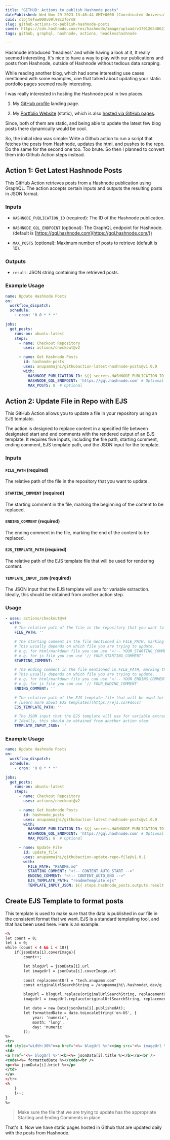 ```yaml
---
title: "GITHUB: Actions to publish Hashnode posts"
datePublished: Wed Nov 29 2023 13:40:44 GMT+0000 (Coordinated Universal Time)
cuid: clpjtefww000v09l98czf6rs8
slug: github-actions-to-publish-hashnode-posts
cover: https://cdn.hashnode.com/res/hashnode/image/upload/v1701265406214/835faf19-729c-4eab-adf9-ac2cbb8eb341.png
tags: github, graphql, hashnode, actions, headlesshashnode

---
```


Hashnode introduced 'headless' and while having a look at it, It really seemed interesting. It's nice to have a way to play with our publications and posts from Hashnode, outside of Hashnode without tedious data scraping.

While reading another blog, which had some interesting use cases mentioned with some examples, one that talked about updating your static portfolio pages seemed really interesting.

I was really interested in hosting the Hashnode post in two places.

1. My [GitHub profile](https://github.com/anupammajhi) landing page.
    
2. My [Portfolio Website](https://anupamm.com/) (static), which is also [hosted via GitHub pages](https://github.com/anupammajhi/anupammajhi.github.io).
    

Since, both of them are static, and being able to update the latest few blog posts there dynamically would be cool.

So, the initial idea was simple: Write a Github action to run a script that fetches the posts from Hashnode, updates the html, and pushes to the repo. Do the same for the second one too. Too brute. So then I planned to convert them into Github Action steps instead.

## Action 1: Get Latest Hashnode Posts

This GitHub Action retrieves posts from a Hashnode publication using GraphQL. The action accepts certain inputs and outputs the resulting posts in JSON format.

### Inputs

* `HASHNODE_PUBLICATION_ID` (required): The ID of the Hashnode publication.
    
* `HASHNODE_GQL_ENDPOINT` (optional): The GraphQL endpoint for Hashnode. (default is [https://gql.hashnode.com](https://gql.hashnode.com/))
    
* `MAX_POSTS` (optional): Maximum number of posts to retrieve (default is 10).
    

### Outputs

* `result`: JSON string containing the retrieved posts.
    

### Example Usage

```yaml
name: Update Hashnode Posts
on:
  workflow_dispatch:
  schedule:
    - cron: '0 0 * * *'

jobs:
  get_posts:
    runs-on: ubuntu-latest
    steps:
      - name: Checkout Repository
        uses: actions/checkout@v2

      - name: Get Hashnode Posts
        id: hashnode-posts
        uses: anupammajhi/githubaction-latest-hashnode-posts@v1.0.0
        with:
          HASHNODE_PUBLICATION_ID: ${{ secrets.HASHNODE_PUBLICATION_ID }}
          HASHNODE_GQL_ENDPOINT: 'https://gql.hashnode.com' # Optional
          MAX_POSTS: 8  # Optional
```

## Action 2: Update File in Repo with EJS

This GitHub Action allows you to update a file in your repository using an EJS template.

The action is designed to replace content in a specified file between designated start and end comments with the rendered output of an EJS template. It requires five inputs, including the file path, starting comment, ending comment, EJS template path, and the JSON input for the template.

### Inputs

#### `FILE_PATH` (required)

The relative path of the file in the repository that you want to update.

#### `STARTING_COMMENT` (required)

The starting comment in the file, marking the beginning of the content to be replaced.

#### `ENDING_COMMENT` (required)

The ending comment in the file, marking the end of the content to be replaced.

#### `EJS_TEMPLATE_PATH` (required)

The relative path of the EJS template file that will be used for rendering content.

#### `TEMPLATE_INPUT_JSON` (required)

The JSON input that the EJS template will use for variable extraction. Ideally, this should be obtained from another action step.

### Usage

```yaml
- uses: actions/checkout@v4
  with:
    # The relative path of the file in the repository that you want to update.
    FILE_PATH: ''

    # The starting comment in the file mentioned in FILE_PATH, marking the beginning of the content to be replaced.
    # This usually depends on which file you are trying to update. 
    # e.g. for html/markdown file you can use '<!-- YOUR_STARTING_COMMENT -->'
    # e.g. for js file you can use '// YOUR_STARTING_COMMENT'
    STARTING_COMMENT: ''

    # The ending comment in the file mentioned in FILE_PATH, marking the end of the content to be replaced.
    # This usually depends on which file you are trying to update. 
    # e.g. for html/markdown file you can use '<!-- YOUR_ENDING_COMMENT -->'
    # e.g. for js file you can use '// YOUR_ENDING_COMMENT'
    ENDING_COMMENT: ''

    # The relative path of the EJS template file that will be used for rendering content.
    # [Learn more about EJS templates](https://ejs.co/#docs)
    EJS_TEMPLATE_PATH: ''

    # The JSON input that the EJS template will use for variable extraction. 
    # Ideally, this should be obtained from another action step.
    TEMPLATE_INPUT_JSON: ''
```

### Example Usage

```yaml
name: Update Hashnode Posts
on:
  workflow_dispatch:
  schedule:
    - cron: '0 0 * * *'

jobs:
  get_posts:
    runs-on: ubuntu-latest
    steps:
      - name: Checkout Repository
        uses: actions/checkout@v2

      - name: Get Hashnode Posts
        id: hashnode_posts
        uses: anupammajhi/githubaction-latest-hashnode-posts@v1.0.0
        with:
          HASHNODE_PUBLICATION_ID: ${{ secrets.HASHNODE_PUBLICATION_ID }}
          HASHNODE_GQL_ENDPOINT: 'https://gql.hashnode.com' # Optional
          MAX_POSTS: 8  # Optional

      - name: Update File
        id: update_file
        uses: anupammajhi/githubaction-update-repo-file@v1.0.1
        with:
          FILE_PATH: "README.md"
          STARTING_COMMENT: "<!-- CONTENT_AUTO_START -->"
          ENDING_COMMENT: "<!-- CONTENT_AUTO_END -->"
          EJS_TEMPLATE_PATH: "readmeTemplate.ejs"
          TEMPLATE_INPUT_JSON: ${{ steps.hashnode_posts.outputs.result }}
```

## Create EJS Template to format posts

This template is used to make sure that the data is published in our file in the consistent format that we want. EJS is a standard templating tool, and that has been used here. Here is an example.

```xml
<% 
let count = 0;
let i = 0;
while (count < 4 && i < 10){
    if(jsonData[i].coverImage){
        count++;

        let blogUrl = jsonData[i].url
        let imageUrl = jsonData[i].coverImage.url
        
        const replacementUrl = "tech.anupamm.com"
        const originalUrlSearchString = /anupammajhi\.hashnode\.dev/g

        blogUrl = blogUrl.replace(originalUrlSearchString, replacementUrl)
        imageUrl = imageUrl.replace(originalUrlSearchString, replacementUrl)

        let date = new Date(jsonData[i].publishedAt);
        let formattedDate = date.toLocaleString('en-US', {
            year: 'numeric',
            month: 'long',
            day: 'numeric'
        });
%>
<tr>
<td style="width:30%"><a href="<%= blogUrl %>"><img src="<%= imageUrl %>" width="500" height="auto" /></a></td>
<td>
<a href="<%= blogUrl %>"><b><%= jsonData[i].title %></b></a><br />
<code><%= formattedDate %></code><br />
<p><%= jsonData[i].brief %></p>
</td>
</a>
</tr>
<% 
    }
    i++;
} 
%>
```

> Make sure the file that we are trying to update has the appropriate Starting and Ending Comments in place.

That's it. Now we have static pages hosted in Github that are updated daily with the posts from Hashnode.